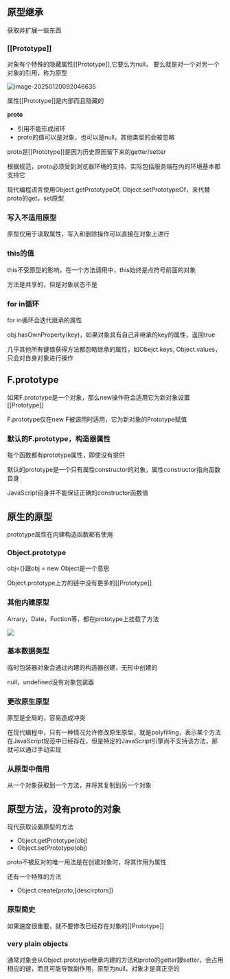 ## 原型继承

获取并扩展一些东西

### [[Prototype]]

对象有个特殊的隐藏属性[[Prototype]],它要么为null， 要么就是对一个对另一个对象的引用，称为原型

![image-20250120092046635](https://raw.githubusercontent.com/JoeyXXia/MyPictureData/main/image-20250120092046635.png)

属性[[Prototype]]是内部而且隐藏的

__proto__

- 引用不能形成闭环
- proto的值可以是对象，也可以是null，其他类型的会被忽略

proto是[[Prototype]]是因为历史原因留下来的getter/setter

根据规范，proto必须受到浏览器环境的支持，实际包括服务端在内的环境基本都支持它

现代编程语言使用Object.getPrototypeOf, Object.setPrototypeOf，来代替proto的get，set原型

### 写入不适用原型

原型仅用于读取属性，写入和删除操作可以直接在对象上进行

### this的值

this不受原型的影响，在一个方法调用中，this始终是点符号前面的对象

方法是共享的，但是对象状态不是

### for in循环

for in循环会迭代继承的属性

obj.hasOwnProperty(key)，如果对象具有自己非继承的key的属性，返回true

几乎其他所有键值获得方法都忽略继承的属性，如Obejct.keys, Object.values，只会对自身对象进行操作



## F.prototype

如果F.prototype是一个对象，那么new操作符会适用它为新对象设置[[Prototype]]

F.prototype仅在new F被调用时适用，它为新对象的Prototype赋值

### 默认的F.prototype，构造器属性

每个函数都有prototype属性，即使没有提供

默认的prototype是一个只有属性constructor的对象，属性constructor指向函数自身

JavaScript自身并不能保证正确的constructor函数值



## 原生的原型

prototype属性在内建构造函数都有使用

### Object.prototype

obj={}跟obj = new Object是一个意思

Object.prototype上方的链中没有更多的[[Prototype]]

### 其他内建原型

Arrary，Date，Fuction等，都在prototype上挂载了方法

<img src="https://raw.githubusercontent.com/JoeyXXia/MyPictureData/main/image-20250121092616037.png"/>

### 基本数据类型

临时包装器对象会通过内建的构造器创建，无形中创建的

null，undefined没有对象包装器

### 更改原生原型

原型是全局的，容易造成冲突

在现代编程中，只有一种情况允许修改原生原型，就是polyfilling，表示某个方法在JavaScript规范中已经存在，但是特定的JavaScript引擎尚不支持该方法，那就可以通过手动实现

### 从原型中借用

从一个对象获取到一个方法，并将其复制到另一个对象



## 原型方法，没有proto的对象

现代获取设置原型的方法

- Object.getPrototype(obj)
- Object.setPrototype(obj)

proto不被反对的唯一用法是在创建对象时，将其作用为属性

还有一个特殊的方法

- Object.create(proto,[descirptors])

### 原型简史

如果速度很重要，就不要修改已经存在对象的[[Prototype]]

### very plain objects

通常对象会从Object.prototype继承内建的方法和proto的getter跟setter，会占用相应的键，而且可能导致副作用，原型为null，对象才是真正空的
